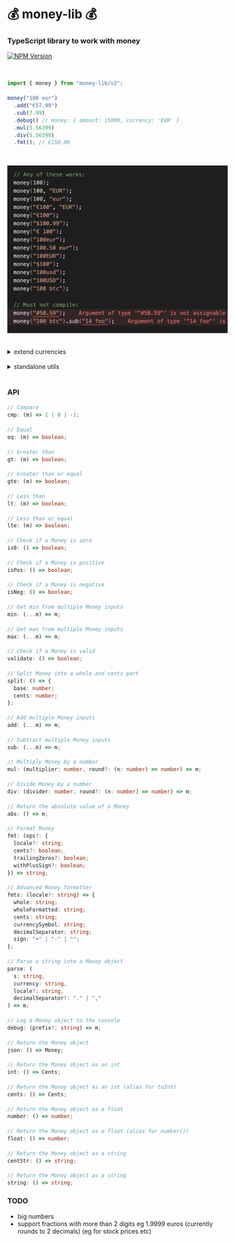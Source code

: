 # 💰 money-lib 💰

### TypeScript library to work with money

[![NPM Version](https://img.shields.io/npm/v/money-lib)](https://www.npmjs.com/package/money-lib)

<br/>

```ts
import { money } from "money-lib/v2";

money("100 eur")
  .add("€57.99")
  .sub(7.99)
  .debug() // money: { amount: 15000, currency: 'EUR' }
  .mul(5.56399)
  .div(5.56399)
  .fmt(); // €150,00
```

<br/>
<p>
  <img src="docs/init.png" width="550" >
</p>
<br/>

<details>
  <summary>extend currencies</summary>

```ts
import { setupMoney } from "money-lib/v2";

const { money } = setupMoney({
  currencies: [
    {
      code: "SPOOKY" as const,
      symbol: "🎃" as const,
      scale: 5,
    },
  ],
  defaultCurrency: "EUR" as const,
  defaultRoundingMethod: "bankers",
});

// money("-10.61eur").fmt() - wont compile, unknown currency

money("🎃 -10.61").fmt(); // "-🎃10,61000"

money("0.15 spooky").fmt({ trailingZeros: false }); // "🎃0,15"
```

</details>
<br/>

<details>
  <summary>standalone utils</summary>

```ts
import * as money from "money-lib/utils";

const accountBalance = { amount: 12345699, currency: "EUR" };
const debitTransaction = money.fromFloat(1.99, "EUR");
const balanceAfterDebit = money.subtract(accountBalance, debitTransaction);
const interestRate = 0.12;
const finalBalance = money.add(
  balanceAfterDebit,
  money.multiply(balanceAfterDebit, interestRate)
);

console.log(money.format(finalBalance)); // €138.269,60
```

</details>
<br/>

### API

```ts
// Compare
cmp: (m) => 1 | 0 | -1;

// Equal
eq: (m) => boolean;

// Greater than
gt: (m) => boolean;

// Greater than or equal
gte: (m) => boolean;

// Less than
lt: (m) => boolean;

// Less than or equal
lte: (m) => boolean;

// Check if a Money is zero
is0: () => boolean;

// Check if a Money is positive
isPos: () => boolean;

// Check if a Money is negative
isNeg: () => boolean;

// Get min from multiple Money inputs
min: (...m) => m;

// Get max from multiple Money inputs
max: (...m) => m;

// Check if a Money is valid
validate: () => boolean;

// Split Money into a whole and cents part
split: () => {
  base: number;
  cents: number;
};

// Add multiple Money inputs
add: (...m) => m;

// Subtract multiple Money inputs
sub: (...m) => m;

// Multiply Money by a number
mul: (multiplier: number, round?: (n: number) => number) => m;

// Divide Money by a number
div: (divider: number, round?: (n: number) => number) => m;

// Return the absolute value of a Money
abs: () => m;

// Format Money
fmt: (ops?: {
  locale?: string;
  cents?: boolean;
  trailingZeros?: boolean;
  withPlusSign?: boolean;
}) => string;

// Advanced Money formatter
fmts: (locale?: string) => {
  whole: string;
  wholeFormatted: string;
  cents: string;
  currencySymbol: string;
  decimalSeparator: string;
  sign: "+" | "-" | "";
};

// Parse a string into a Money object
parse: (
  s: string,
  currency: string,
  locale?: string,
  decimalSeparator?: "." | ","
) => m;

// Log a Money object to the console
debug: (prefix?: string) => m;

// Return the Money object
json: () => Money;

// Return the Money object as an int
int: () => Cents;

// Return the Money object as an int (alias for toInt)
cents: () => Cents;

// Return the Money object as a float
number: () => number;

// Return the Money object as a float (alias for number())
float: () => number;

// Return the Money object as a string
centStr: () => string;

// Return the Money object as a string
string: () => string;
```

### TODO

- big numbers
- support fractions with more than 2 digits eg 1.9999 euros (currently rounds to 2 decimals) (eg for stock prices etc)

